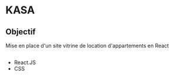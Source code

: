 # KASA

## Objectif

Mise en place d'un site vitrine de location d'appartements en React

##
- React.JS
- CSS
